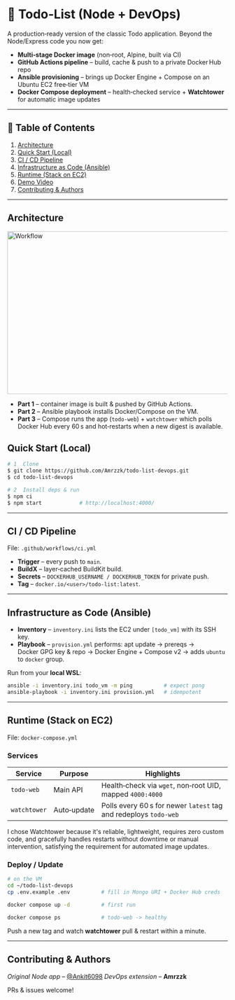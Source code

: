 # 📝 Todo‑List (Node + DevOps)

A production‑ready version of the classic Todo application.
Beyond the Node/Express code you now get:

* **Multi‑stage Docker image** (non‑root, Alpine, built via CI)
* **GitHub Actions pipeline** – build, cache & push to a private Docker Hub repo
* **Ansible provisioning** – brings up Docker Engine + Compose on an Ubuntu EC2 free‑tier VM
* **Docker Compose deployment** – health‑checked service + **Watchtower** for automatic image updates

---

## 📑 Table of Contents

1. [Architecture](#architecture)
2. [Quick Start (Local)](#quick-start-local)
3. [CI / CD Pipeline](#ci--cd-pipeline)
4. [Infrastructure as Code (Ansible)](#infrastructure-as-code-ansible)
5. [Runtime (Stack on EC2)](#runtime-stack-on-ec2)
6. [Demo Video](#demo-video)
7. [Contributing & Authors](#contributing--authors)

---

## Architecture
<img width="621" height="372" alt="Workflow" src="https://github.com/user-attachments/assets/12ec9fa5-8556-44f2-999e-ddaf0ccc8bd4" />

* **Part 1** – container image is built & pushed by GitHub Actions.
* **Part 2** – Ansible playbook installs Docker/Compose on the VM.
* **Part 3** – Compose runs the app (`todo-web`) + `watchtower` which polls Docker Hub every 60 s and hot‑restarts when a new digest is available.


## Quick Start (Local)

```bash
# 1  Clone
$ git clone https://github.com/Amrzzk/todo-list-devops.git
$ cd todo-list-devops

# 2  Install deps & run
$ npm ci
$ npm start            # http://localhost:4000/
```

---

## CI / CD Pipeline

File: `.github/workflows/ci.yml`

* **Trigger** – every push to `main`.
* **BuildX** – layer‑cached BuildKit build.
* **Secrets** – `DOCKERHUB_USERNAME / DOCKERHUB_TOKEN` for private push.
* **Tag** – `docker.io/<user>/todo-list:latest`.


---

## Infrastructure as Code (Ansible)

* **Inventory** – `inventory.ini` lists the EC2 under `[todo_vm]` with its SSH key.
* **Playbook** – `provision.yml` performs: apt update → prereqs → Docker GPG key & repo → Docker Engine + Compose v2 → adds `ubuntu` to `docker` group.

Run from your **local WSL**:

```bash
ansible -i inventory.ini todo_vm -m ping          # expect pong
ansible-playbook -i inventory.ini provision.yml   # idempotent
```

---

## Runtime (Stack on EC2)

File: `docker-compose.yml`

### Services

| Service      | Purpose     | Highlights                                                       |
| ------------ | ----------- | ---------------------------------------------------------------- |
| `todo-web`   | Main API    | Health‑check via `wget`, non‑root UID, mapped `4000:4000`        |
| `watchtower` | Auto‑update | Polls every 60 s for newer `latest` tag and redeploys `todo-web` |

I chose Watchtower because it's reliable, lightweight, requires zero custom code, and gracefully handles restarts without downtime or manual intervention, satisfying the requirement for automated image updates.

### Deploy / Update

```bash
# on the VM
cd ~/todo-list-devops
cp .env.example .env          # fill in Mongo URI + Docker Hub creds

docker compose up -d          # first run

docker compose ps             # todo-web -> healthy
```

Push a new tag and watch **watchtower** pull & restart within a minute.

---

## Contributing & Authors

*Original Node app* – [@Ankit6098](https://github.com/Ankit6098)
*DevOps extension* – **Amrzzk**

PRs & issues welcome!
